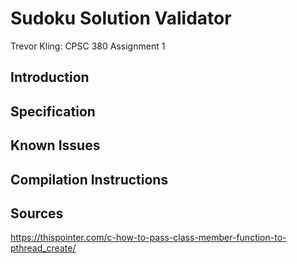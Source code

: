 # Sudoku Solution Validator

Trevor Kling: CPSC 380 Assignment 1

## Introduction

## Specification

## Known Issues

## Compilation Instructions

## Sources

https://thispointer.com/c-how-to-pass-class-member-function-to-pthread_create/
